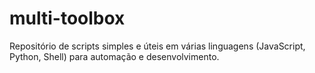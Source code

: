 # multi-toolbox
Repositório de scripts simples e úteis em várias linguagens (JavaScript, Python, Shell) para automação e desenvolvimento.
